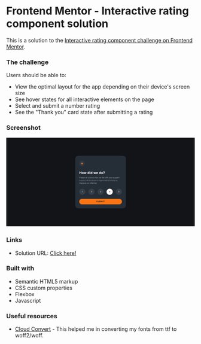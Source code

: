 # Frontend Mentor - Interactive rating component solution

This is a solution to the [Interactive rating component challenge on Frontend Mentor](https://www.frontendmentor.io/challenges/interactive-rating-component-koxpeBUmI).


### The challenge

Users should be able to:

- View the optimal layout for the app depending on their device's screen size
- See hover states for all interactive elements on the page
- Select and submit a number rating
- See the "Thank you" card state after submitting a rating

### Screenshot

![screen shot](assets/images/screenshot.png)

### Links

- Solution URL: [Click here!](https://chirag-bishnoi.github.io/interactive-rating-component/)

### Built with

- Semantic HTML5 markup
- CSS custom properties
- Flexbox
- Javascript

### Useful resources

- [Cloud Convert](https://cloudconvert.com) - This helped me in converting my fonts from ttf to woff2/woff.
